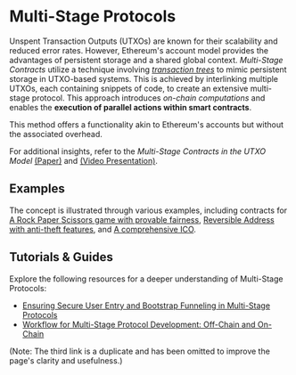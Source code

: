 # Multi-Stage Protocols

Unspent Transaction Outputs (UTXOs) are known for their scalability and reduced error rates. However, Ethereum's account model provides the advantages of persistent storage and a shared global context. *Multi-Stage Contracts* utilize a technique involving [*transaction trees*](tx-tree.md) to mimic persistent storage in UTXO-based systems. This is achieved by interlinking multiple UTXOs, each containing snippets of code, to create an extensive multi-stage protocol. This approach introduces _on-chain computations_ and enables the **execution of parallel actions within smart contracts**.

This method offers a functionality akin to Ethereum's accounts but without the associated overhead.

For additional insights, refer to the *Multi-Stage Contracts in the UTXO Model* [(Paper)](https://storage.googleapis.com/ergo-cms-media/docs/paper_26.pdf) and [(Video Presentation)](https://www.youtube.com/watch?v=g3FlM_WOwBU).

## Examples

The concept is illustrated through various examples, including contracts for [A Rock Paper Scissors game with provable fairness](rock-paper-scissor.md), [Reversible Address with anti-theft features](reversible-address.md), and [A comprehensive ICO](ico.md).

## Tutorials & Guides

Explore the following resources for a deeper understanding of Multi-Stage Protocols:

- [Ensuring Secure User Entry and Bootstrap Funneling in Multi-Stage Protocols](https://www.ergoforum.org/t/secure-user-entry-bootstrap-funneling-in-multi-stage-protocols/228)
- [Workflow for Multi-Stage Protocol Development: Off-Chain and On-Chain](https://www.ergoforum.org/t/multi-stage-protocol-off-chain-on-chain-development-workflow/269)

(Note: The third link is a duplicate and has been omitted to improve the page's clarity and usefulness.)
